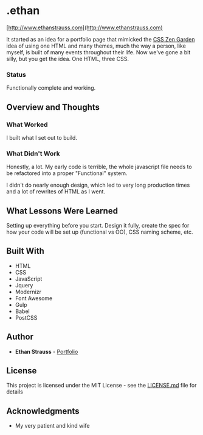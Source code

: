 # .ethan
[http://www.ethanstrauss.com](http://www.ethanstrauss.com)

It started as an idea for a portfolio page that mimicked the [CSS Zen Garden](http://www.csszengarden.com/) idea of using one HTML and many themes, much the way a person, like myself, is built of many events throughout their life. Now we've gone a bit silly, but you get the idea. One HTML, three CSS.

### Status

Functionally complete and working.

## Overview and Thoughts

### What Worked

I built what I set out to build.

### What Didn't Work

Honestly, a lot. My early code is terrible, the whole javascript file needs to be refactored into a proper "Functional" system. 

I didn't do nearly enough design, which led to very long production times and a lot of rewrites of HTML as I went.

## What Lessons Were Learned

Setting up everything before you start. Design it fully, create the spec for how your code will be set up (functional vs OO), CSS naming scheme, etc. 

## Built With

* HTML
* CSS
* JavaScript
* Jquery
* Modernizr
* Font Awesome
* Gulp
* Babel
* PostCSS

## Author

* **Ethan Strauss** - [Portfolio](https://dotethan.github.io)

## License

This project is licensed under the MIT License - see the [LICENSE.md](LICENSE.md) file for details

## Acknowledgments

* My very patient and kind wife

